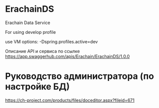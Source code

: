 # ErachainDS

Erachain Data Service

For using develop profile

use VM options: -Dspring.profiles.active=dev

Описание API и сервиса по ссылке
https://app.swaggerhub.com/apis/Erachain/ErachainDS/1.0.0

# Руководство администратора (по настройке БД) 

https://ch-project.com/products/files/doceditor.aspx?fileid=671